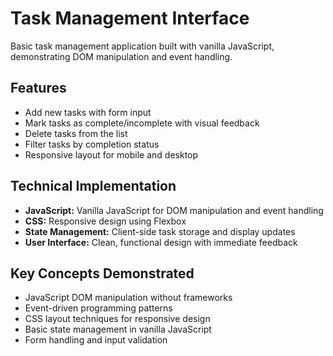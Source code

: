 # Task Management Interface

Basic task management application built with vanilla JavaScript, demonstrating DOM manipulation and event handling.

## Features

- Add new tasks with form input
- Mark tasks as complete/incomplete with visual feedback
- Delete tasks from the list
- Filter tasks by completion status
- Responsive layout for mobile and desktop

## Technical Implementation

- **JavaScript:** Vanilla JavaScript for DOM manipulation and event handling
- **CSS:** Responsive design using Flexbox
- **State Management:** Client-side task storage and display updates
- **User Interface:** Clean, functional design with immediate feedback

## Key Concepts Demonstrated

- JavaScript DOM manipulation without frameworks
- Event-driven programming patterns
- CSS layout techniques for responsive design
- Basic state management in vanilla JavaScript
- Form handling and input validation

